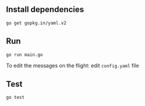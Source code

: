 ## Install dependencies
```bash
go get gopkg.in/yaml.v2
```

## Run
```bash
go run main.go
```

To edit the messages on the flight: edit `config.yaml` file

## Test
```bash
go test
```

